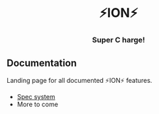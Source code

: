 <div align="center">
  <h1>⚡️ION⚡️</h1>
  <h3>Super C harge!</h3>
</div>

## Documentation

Landing page for all documented ⚡️ION⚡️ features.

- [Spec system](spec.md)
- More to come
